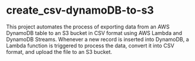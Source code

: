 # create_csv-dynamoDB-to-s3
This project automates the process of exporting data from an AWS DynamoDB table to an S3 bucket in CSV format using AWS Lambda and DynamoDB Streams. Whenever a new record is inserted into DynamoDB, a Lambda function is triggered to process the data, convert it into CSV format, and upload the file to an S3 bucket.

